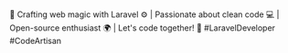 🚀 Crafting web magic with Laravel 
⚙️ | Passionate about clean code
💻 | Open-source enthusiast 
🌍 | Let's code together! 
🤝 #LaravelDeveloper #CodeArtisan

<!---
HafizIrfan987/HafizIrfan987 is a ✨ special ✨ repository because its `README.md` (this file) appears on your GitHub profile.
You can click the Preview link to take a look at your changes.
--->
